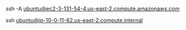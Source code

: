ssh -A ubuntu@ec2-3-131-54-4.us-east-2.compute.amazonaws.com

ssh ubuntu@ip-10-0-11-82.us-east-2.compute.internal
